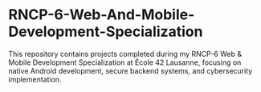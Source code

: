 # RNCP-6-Web-And-Mobile-Development-Specialization
This repository contains projects completed during my RNCP-6 Web &amp; Mobile Development Specialization at École 42 Lausanne, focusing on native Android development, secure backend systems, and cybersecurity implementation.
